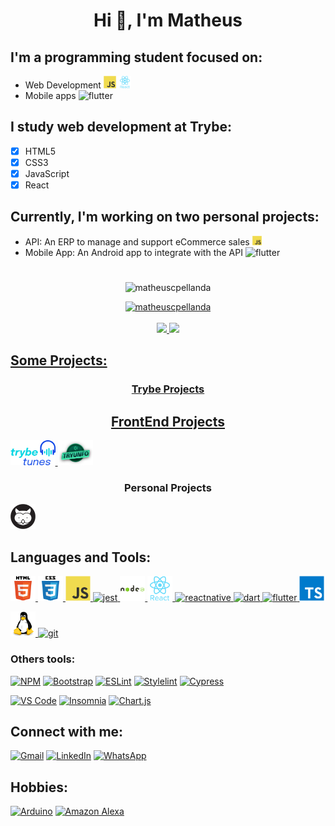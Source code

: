 <h1 align="center">Hi 👋, I'm Matheus</h1>

## I'm a programming student focused on:
  - Web Development <img src="https://raw.githubusercontent.com/devicons/devicon/master/icons/javascript/javascript-original.svg" alt="javascript" width="20" height="20"/> <img src="https://raw.githubusercontent.com/devicons/devicon/master/icons/react/react-original-wordmark.svg" alt="react" width="20" height="20"/>
  - Mobile apps <img src="https://www.vectorlogo.zone/logos/flutterio/flutterio-icon.svg" alt="flutter" width="15" height="15"/>

## I study web development at Trybe:

- [x] HTML5
- [x] CSS3
- [x] JavaScript
- [x] React

## Currently, I'm working on two personal projects:

- API: An ERP to manage and support eCommerce sales <img src="https://raw.githubusercontent.com/devicons/devicon/master/icons/javascript/javascript-original.svg" alt="javascript" width="15" height="15"/>
- Mobile App: An Android app to integrate with the API <img src="https://www.vectorlogo.zone/logos/flutterio/flutterio-icon.svg" alt="flutter" width="15" height="15"/>

#
<div align="center">
  <p><img src="https://komarev.com/ghpvc/?username=matheuscpellanda&label=Profile%20views&color=0e75b6&style=flat" alt="matheuscpellanda" /></p>
  <a href="https://github.com/ryo-ma/github-profile-trophy"><img src="https://github-profile-trophy.vercel.app/?username=matheuscpellanda" alt="matheuscpellanda" /></a>  
</div>
<br>
<div align="center">
  <a href="https://github.com/matheuscpellanda">
  <img height="150em" src="https://github-readme-stats.vercel.app/api?username=matheuscpellanda&show_icons=true&theme=radical&include_all_commits=true&count_private=true&hide=issues"/>
  <img height="150em" src="https://github-readme-stats.vercel.app/api/top-langs/?username=matheuscpellanda&layout=compact&theme=radical"/>
</div>

## Some Projects:

<h3 align="center">Trybe Projects</h3>
<h2 align="center">FrontEnd Projects</h2>
<a href="https://matheuscpellanda.github.io/trybetunes" target="_blank" rel="noreferrer"> <img src="https://github.com/matheuscpellanda/trybetunes/blob/main/src/img/logo.png" alt="TrybeTunes" height="40"/> </a>
<a href="https://matheuscpellanda.github.io/tryunfo" target="_blank" rel="noreferrer"> <img src="https://github.com/matheuscpellanda/tryunfo/blob/main/src/img/logo_tryunfo.png" alt="Tryunfo" height="40"/> </a>

<h3 align="center">Personal Projects</h3>
<a href="https://matheuscpellanda.github.io/erp-api-documentation/" target="_blank" rel="noreferrer"> <img src="https://github.com/matheuscpellanda/erp-api-documentation/blob/main/public/owl_icon.png" alt="ERP API" height="40"/> </a>
  
## Languages and Tools:
<p align="left">
  <a href="https://www.w3.org/html/" target="_blank" rel="noreferrer"> <img src="https://raw.githubusercontent.com/devicons/devicon/master/icons/html5/html5-original-wordmark.svg" alt="html5" width="40" height="40"/> </a> 
  <a href="https://www.w3schools.com/css/" target="_blank" rel="noreferrer"> <img src="https://raw.githubusercontent.com/devicons/devicon/master/icons/css3/css3-original-wordmark.svg" alt="css3" width="40" height="40"/> </a>
  <a href="https://developer.mozilla.org/en-US/docs/Web/JavaScript" target="_blank" rel="noreferrer"> <img src="https://raw.githubusercontent.com/devicons/devicon/master/icons/javascript/javascript-original.svg" alt="javascript" width="40" height="40"/> </a> 
  <a href="https://jestjs.io" target="_blank" rel="noreferrer"> <img src="https://www.vectorlogo.zone/logos/jestjsio/jestjsio-icon.svg" alt="jest" width="40" height="40"/> </a>
  <a href="https://nodejs.org" target="_blank" rel="noreferrer"> <img src="https://raw.githubusercontent.com/devicons/devicon/master/icons/nodejs/nodejs-original-wordmark.svg" alt="nodejs" width="40" height="40"/> </a> 
  <a href="https://reactjs.org/" target="_blank" rel="noreferrer"> <img src="https://raw.githubusercontent.com/devicons/devicon/master/icons/react/react-original-wordmark.svg" alt="react" width="40" height="40"/> </a> 
  <a href="https://reactnative.dev/" target="_blank" rel="noreferrer"> <img src="https://reactnative.dev/img/header_logo.svg" alt="reactnative" width="40" height="40"/> </a> 
  <a href="https://dart.dev" target="_blank" rel="noreferrer"> <img src="https://www.vectorlogo.zone/logos/dartlang/dartlang-icon.svg" alt="dart" width="40" height="40"/> </a> 
  <a href="https://flutter.dev" target="_blank" rel="noreferrer"> <img src="https://www.vectorlogo.zone/logos/flutterio/flutterio-icon.svg" alt="flutter" width="40" height="40"/> </a> 
  <a href="https://www.typescriptlang.org/" target="_blank" rel="noreferrer"> <img src="https://raw.githubusercontent.com/devicons/devicon/master/icons/typescript/typescript-original.svg" alt="typescript" width="40" height="40"/> </a> 
</p>
  <a href="https://www.linux.org/" target="_blank" rel="noreferrer"> <img src="https://raw.githubusercontent.com/devicons/devicon/master/icons/linux/linux-original.svg" alt="linux" width="40" height="40"/> </a> 
  <a href="https://git-scm.com/" target="_blank" rel="noreferrer"> <img src="https://www.vectorlogo.zone/logos/git-scm/git-scm-icon.svg" alt="git" width="40" height="40"/> </a> 

### Others tools:
  [![NPM](https://img.shields.io/badge/npm-CB3837?style=for-the-badge&logo=npm&logoColor=white)]()
  [![Bootstrap](https://img.shields.io/badge/Bootstrap-563D7C?style=for-the-badge&logo=bootstrap&logoColor=white)](https://getbootstrap.com/)
  [![ESLint](https://img.shields.io/badge/eslint-3A33D1?style=for-the-badge&logo=eslint&logoColor=white)]()
  [![Stylelint](https://img.shields.io/badge/stylelint-000?style=for-the-badge&logo=stylelint&logoColor=white)]()
  [![Cypress](https://img.shields.io/badge/Cypress-17202C?style=for-the-badge&logo=cypress&logoColor=white)]()

  [![VS Code](https://img.shields.io/badge/VSCode-0078D4?style=for-the-badge&logo=visual%20studio%20code&logoColor=white)]()
  [![Insomnia](https://img.shields.io/badge/Insomnia-5849be?style=for-the-badge&logo=Insomnia&logoColor=white)]()
  [![Chart.js](https://img.shields.io/badge/Chart.js-FF6384?style=for-the-badge&logo=chartdotjs&logoColor=white)]()
  
## Connect with me:
[![Gmail](https://img.shields.io/badge/Gmail-D14836?logo=gmail&logoColor=white)](mailto:matheuscpellanda@gmail.com)
[![LinkedIn](https://img.shields.io/badge/linkedin-%230077B5.svg?logo=linkedin&logoColor=white)](https://linkedin.com/in/matheuscpellanda)
[![WhatsApp](https://img.shields.io/badge/WhatsApp-25D366?logo=whatsapp&logoColor=white)](https://wa.me/5527998792958)

## Hobbies:
[![Arduino](https://img.shields.io/badge/-Arduino-00979D?logo=Arduino&logoColor=white)](https://www.arduino.cc/)
[![Amazon Alexa](https://img.shields.io/badge/amazon%20alexa-52b5f7?logo=amazon%20alexa&logoColor=white)](https://developer.amazon.com/en-US/alexa)
  
